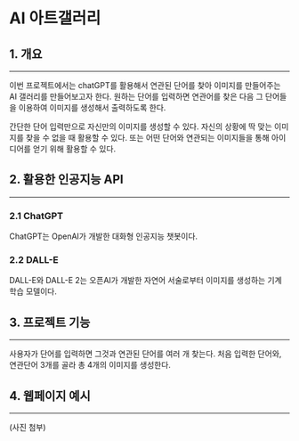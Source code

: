 # AI 아트갤러리


## 1. 개요        
___
이번 프로젝트에서는 chatGPT를 활용해서 연관된 단어를 찾아 이미지를 만들어주는 AI 갤러리를 만들어보고자 한다.
원하는 단어를 입력하면 연관어를 찾은 다음 그 단어들을 이용하여 이미지를 생성해서 출력하도록 한다.

간단한 단어 입력만으로 자신만의 이미지를 생성할 수 있다.
자신의 상황에 딱 맞는 이미지를 찾을 수 없을 때 활용할 수 있다.
또는 어떤 단어와 연관되는 이미지들을 통해 아이디어를 얻기 위해 활용할 수 있다.


## 2. 활용한 인공지능 API
___

### 2.1 ChatGPT
ChatGPT는 OpenAI가 개발한 대화형 인공지능 챗봇이다.


### 2.2 DALL-E
DALL-E와 DALL-E 2는 오픈AI가 개발한 자연어 서술로부터 이미지를 생성하는 기계 학습 모델이다.


## 3. 프로젝트 기능
___
사용자가 단어를 입력하면 그것과 연관된 단어를 여러 개 찾는다. 처음 입력한 단어와, 연관단어 3개를 골라 총 4개의 이미지를 생성한다.


## 4. 웹페이지 예시
___
(사진 첨부)
